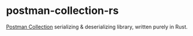 postman-collection-rs
=====================
[Postman Collection][postman_collection] serializing & deserializing library, written purely in Rust.

[postman_collection]: https://www.getpostman.com/collection
